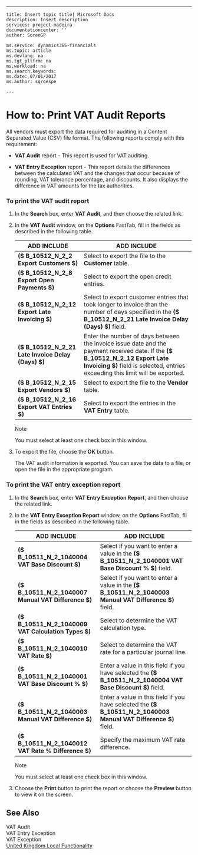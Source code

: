 ---
    title: Insert topic title| Microsoft Docs
    description: Insert description
    services: project-madeira
    documentationcenter: ''
    author: SorenGP

    ms.service: dynamics365-financials
    ms.topic: article
    ms.devlang: na
    ms.tgt_pltfrm: na
    ms.workload: na
    ms.search.keywords:
    ms.date: 07/01/2017
    ms.author: sgroespe

    ---
# How to: Print VAT Audit Reports
All vendors must export the data required for auditing in a Content Separated Value \(CSV\) file format. The following reports comply with this requirement:  
  
-   **VAT Audit**  report – This report is used for VAT auditing.  
  
-   **VAT Entry Exception** report - This report details the differences between the calculated VAT and the changes that occur because of rounding, VAT tolerance percentage, and discounts. It also displays the difference in VAT amounts for the tax authorities.  
  
### To print the VAT audit report  
  
1.  In the **Search** box, enter **VAT Audit**, and then choose the related link.  
  
2.  In the **VAT Audit** window, on the **Options** FastTab, fill in the fields as described in the following table.  
  
    |ADD INCLUDE<!--[!INCLUDE[bp_tablefield](../../ApplicationDesign/includes/bp_tablefield_md.md)]-->|ADD INCLUDE<!--[!INCLUDE[bp_tabledescription](../../ApplicationDesign/includes/bp_tabledescription_md.md)]-->|  
    |---------------------------------|---------------------------------------|  
    |**\($ B\_10512\_N\_2\_2 Export Customers $\)**|Select to export the file to the **Customer** table.|  
    |**\($ B\_10512\_N\_2\_8 Export Open Payments $\)**|Select to export the open credit entries.|  
    |**\($ B\_10512\_N\_2\_12 Export Late Invoicing $\)**|Select to export customer entries that took longer to invoice than the number of days specified in the **\($ B\_10512\_N\_2\_21 Late Invoice Delay \(Days\) $\)** field.|  
    |**\($ B\_10512\_N\_2\_21 Late Invoice Delay \(Days\) $\)**|Enter the number of days between the invoice issue date and the payment received date. If the **\($ B\_10512\_N\_2\_12 Export Late Invoicing $\)** field is selected, entries exceeding this limit will be exported.|  
    |**\($ B\_10512\_N\_2\_15 Export Vendors $\)**|Select to export the file to the **Vendor** table.|  
    |**\($ B\_10512\_N\_2\_16 Export VAT Entries $\)**|Select to export the entries in the **VAT Entry** table.|  
  
    > [!NOTE]  
    >  You must select at least one check box in this window.  
  
3.  To export the file, choose the **OK** button.  
  
     The VAT audit information is exported. You can save the data to a file, or open the file in the appropriate program.  
  
### To print the VAT entry exception report  
  
1.  In the **Search** box, enter **VAT Entry Exception Report**, and then choose the related link.  
  
2.  In the **VAT Entry Exception Report** window, on the **Options** FastTab, fll in the fields as described in the following table.  
  
    |ADD INCLUDE<!--[!INCLUDE[bp_tablefield](../../ApplicationDesign/includes/bp_tablefield_md.md)]-->|ADD INCLUDE<!--[!INCLUDE[bp_tabledescription](../../ApplicationDesign/includes/bp_tabledescription_md.md)]-->|  
    |---------------------------------|---------------------------------------|  
    |**\($ B\_10511\_N\_2\_1040004 VAT Base Discount $\)**|Select if you want to enter a value in the **\($ B\_10511\_N\_2\_1040001 VAT Base Discount % $\)** field.|  
    |**\($ B\_10511\_N\_2\_1040007 Manual VAT Difference $\)**|Select if you want to enter a value in the **\($ B\_10511\_N\_2\_1040003 Manual VAT Difference $\)** field.|  
    |**\($ B\_10511\_N\_2\_1040009 VAT Calculation Types $\)**|Select to determine the VAT calculation type.|  
    |**\($ B\_10511\_N\_2\_1040010 VAT Rate $\)**|Select to determine the VAT rate for a particular journal line.|  
    |**\($ B\_10511\_N\_2\_1040001 VAT Base Discount % $\)**|Enter a value in this field if you have selected the **\($ B\_10511\_N\_2\_1040004 VAT Base Discount $\)** field.|  
    |**\($ B\_10511\_N\_2\_1040003 Manual VAT Difference $\)**|Enter a value in this field if you have selected the **\($ B\_10511\_N\_2\_1040003 Manual VAT Difference $\)** field.|  
    |**\($ B\_10511\_N\_2\_1040012 VAT Rate % Difference $\)**|Specify the maximum VAT rate difference.|  
  
    > [!NOTE]  
    >  You must select at least one check box in this window.  
  
3.  Choose the **Print** button to print the report or choose the **Preview** button to view it on the screen.  
  
## See Also  
 VAT Audit   
 VAT Entry Exception   
 VAT Exception   
 [United Kingdom Local Functionality](../../LocalFunctionalityForMicrosoftDynamicsNav2016/UnitedKingdom/united-kingdom-local-functionality.md)